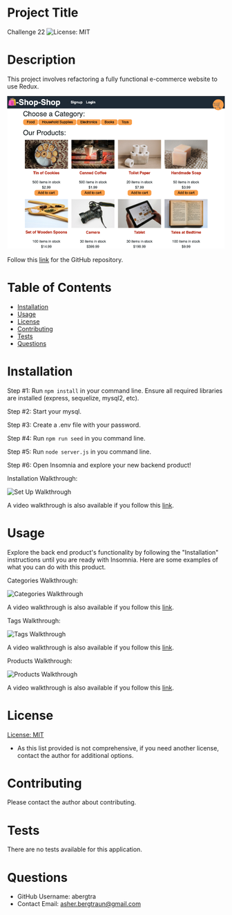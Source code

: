 # Project Title
Challenge 22
![License: MIT](https://img.shields.io/badge/License-MIT-yellow.svg)

# Description
This project involves refactoring a fully functional e-commerce website to use Redux.

![First Page](./assets/page1.png)

Follow this [link](https://github.com/abergtra/challenge-13) for the GitHub repository.

# Table of Contents 
* [Installation](#-Installation)
* [Usage](#-Usage)
* [License](#-Installation)
* [Contributing](#-Contributing)
* [Tests](#-Tests)
* [Questions](#-Questions)
    
# Installation
Step #1: Run `npm install` in your command line. Ensure all required libraries are installed (express, sequelize, mysql2, etc).

Step #2: Start your mysql.

Step #3: Create a .env file with your password.

Step #4: Run `npm run seed` in you command line.

Step #5: Run `node server.js` in you command line.

Step #6: Open Insomnia and explore your new backend product!

Installation Walkthrough:

![Set Up Walkthrough](./assets/setup.gif)

A video walkthrough is also available if you follow this [link](https://youtu.be/bdrpvL1s2Ts).

# Usage
Explore the back end product's functionality by following the "Installation" instructions until you are ready with Insomnia.
Here are some examples of what you can do with this product.

Categories Walkthrough:

![Categories Walkthrough](./assets/categories.gif)

A video walkthrough is also available if you follow this [link](https://youtu.be/m52rLbBrGuw).

Tags Walkthrough:

![Tags Walkthrough](./assets/tags.gif)

A video walkthrough is also available if you follow this [link](https://youtu.be/6AI0i1G0aGU).

Products Walkthrough:

![Products Walkthrough](./assets/products.gif)

A video walkthrough is also available if you follow this [link](https://youtu.be/r15rppoT7jM).

# License 
[License: MIT](https://opensource.org/licenses/MIT) 
* As this list provided is not comprehensive, if you need another license, contact the author for additional options. 


# Contributing 
Please contact the author about contributing.

# Tests
There are no tests available for this application.

# Questions
* GitHub Username: abergtra
* Contact Email: asher.bergtraun@gmail.com